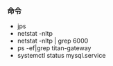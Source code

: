 
### 命令
- jps
- netstat -nltp 
- netstat -nltp | grep 6000
- ps -ef|grep titan-gateway
- systemctl status mysql.service
